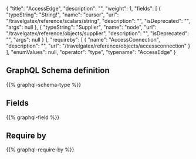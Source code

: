 {
  "title": "AccessEdge",
  "description": "",
  "weight": 1,
  "fields": [
    {
      "typeString": "String!",
      "name": "cursor",
      "url": "/travelgatex/reference/scalars/string",
      "description": "",
      "isDeprecated": "",
      "args": null
    },
    {
      "typeString": "Supplier",
      "name": "node",
      "url": "/travelgatex/reference/objects/supplier",
      "description": "",
      "isDeprecated": "",
      "args": null
    }
  ],
  "requireby": [
    {
      "name": "AccessConnection",
      "description": "",
      "url": "/travelgatex/reference/objects/accessconnection"
    }
  ],
  "enumValues": null,
  "operator": "type",
  "typename": "AccessEdge"
}
## GraphQL Schema definition

{{% graphql-schema-type %}}

## Fields

{{% graphql-field %}}

## Require by

{{% graphql-require-by %}}
